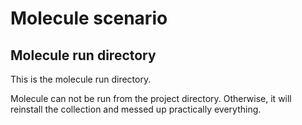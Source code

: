 # Molecule scenario

## Molecule run directory

This is the molecule run directory.

Molecule can not be run from the project directory.
Otherwise, it will reinstall the collection and messed up practically everything.
